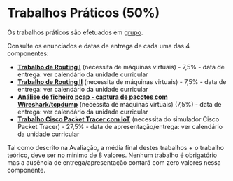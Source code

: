 # Trabalhos Práticos (50%)

Os trabalhos práticos são efetuados em [grupo](https://docs.google.com/spreadsheets/d/e/2PACX-1vQ7W8DWN7nqIehNu8iVlAwD82BJiTac2m0v2sZ4d56q-nybbrWNlSQ63RirHW5_wt4MFKfJLlfR3HNC/pubhtml?gid=592821258&single=true).

Consulte os enunciados e datas de entrega de cada uma das 4 componentes:

- [**Trabalho de Routing I**](https://github.com/pmrosa-classes/Redes-EI-2022-2023/blob/main/AulasLabsPraticos/RoutingI-Exercicio.md) (necessita de máquinas virtuais) - 7,5% - data de entrega: ver calendário da unidade curricular
- [**Trabalho de Routing II**](https://github.com/pmrosa-classes/Redes-EI-2022-2023/blob/main/TrabsP/TrabP-RoutingII.md) (necessita de máquinas virtuais) - 7,5% - data de entrega: ver calendário da unidade curricular
- [**Análise de ficheiro pcap - captura de pacotes com Wireshark/tcpdump**](https://github.com/pmrosa-classes/Redes-EI-2022-2023/blob/main/TrabsP/TrabP-CapturaPacotes.md) (necessita de máquinas virtuais)  (7,5%) - data de entrega: ver calendário da unidade curricular
- [**Trabalho Cisco Packet Tracer com IoT**](https://github.com/pmrosa-classes/Redes-EI-2022-2023/blob/main/TrabsP/TrabP-PacketTracer.md) (necessita do simulador Cisco Packet Tracer) - 27,5% - data de apresentação/entrega: ver calendário da unidade curricular

Tal como descrito na Avaliação, a média final destes trabalhos + o trabalho teórico, deve ser no minimo de 8 valores. Nenhum trabalho é obrigatório mas a ausência de entrega/apresentação contará com zero valores nessa componente.
